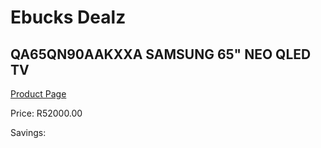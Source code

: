 
# Ebucks Dealz
## QA65QN90AAKXXA SAMSUNG 65" NEO QLED TV
[Product Page](https://www.ebucks.com/web/shop/productSelected.do?prodId=1226728327&catId=363628796)

Price: R52000.00

Savings: 


	